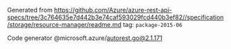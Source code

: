 Generated from https://github.com/Azure/azure-rest-api-specs/tree/3c764635e7d442b3e74caf593029fcd440b3ef82//specification/storage/resource-manager/readme.md tag: `package-2015-06`

Code generator @microsoft.azure/autorest.go@2.1.171



